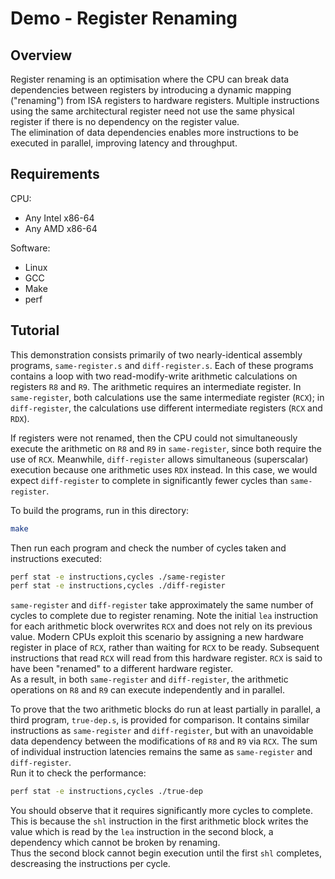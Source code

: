 # Demo - Register Renaming

## Overview

Register renaming is an optimisation where the CPU can break data dependencies between registers by introducing a dynamic mapping ("renaming") from ISA registers to hardware registers. Multiple instructions using the same architectural register need not use the same physical register if there is no dependency on the register value.  
The elimination of data dependencies enables more instructions to be executed in parallel, improving latency and throughput.

## Requirements

CPU:

- Any Intel x86-64
- Any AMD x86-64

Software:

- Linux
- GCC
- Make
- perf

## Tutorial

This demonstration consists primarily of two nearly-identical assembly programs, `same-register.s` and `diff-register.s`. Each of these programs contains a loop with two read-modify-write arithmetic calculations on registers `R8` and `R9`. The arithmetic requires an intermediate register. In `same-register`, both calculations use the same intermediate register (`RCX`); in `diff-register`, the calculations use different intermediate registers (`RCX` and `RDX`).

If registers were not renamed, then the CPU could not simultaneously execute the arithmetic on `R8` and `R9` in `same-register`, since both require the use of `RCX`. Meanwhile, `diff-register` allows simultaneous (superscalar) execution because one arithmetic uses `RDX` instead. In this case, we would expect `diff-register` to complete in significantly fewer cycles than `same-register`.

To build the programs, run in this directory:

```bash
make
```

Then run each program and check the number of cycles taken and instructions executed:

```bash
perf stat -e instructions,cycles ./same-register
perf stat -e instructions,cycles ./diff-register
```

`same-register` and `diff-register` take approximately the same number of cycles to complete due to register renaming. Note the initial `lea` instruction for each arithmetic block overwrites `RCX` and does not rely on its previous value. Modern CPUs exploit this scenario by assigning a new hardware register in place of `RCX`, rather than waiting for `RCX` to be ready. Subsequent instructions that read `RCX` will read from this hardware register. `RCX` is said to have been "renamed" to a different hardware register.  
As a result, in both `same-register` and `diff-register`, the arithmetic operations on `R8` and `R9` can execute independently and in parallel.

To prove that the two arithmetic blocks do run at least partially in parallel, a third program, `true-dep.s`, is provided for comparison. It contains similar instructions as `same-register` and `diff-register`, but with an unavoidable data dependency between the modifications of `R8` and `R9` via `RCX`. The sum of individual instruction latencies remains the same as `same-register` and `diff-register`.  
Run it to check the performance:

```bash
perf stat -e instructions,cycles ./true-dep
```

You should observe that it requires significantly more cycles to complete. This is because the `shl` instruction in the first arithmetic block writes the value which is read by the `lea` instruction in the second block, a dependency which cannot be broken by renaming.  
Thus the second block cannot begin execution until the first `shl` completes, descreasing the instructions per cycle.
